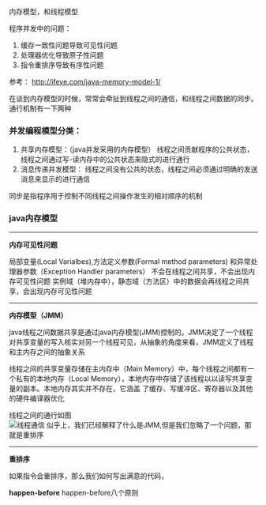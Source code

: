 内存模型，和线程模型

程序并发中的问题：
1. 缓存一致性问题导致可见性问题
2. 处理器优化导致原子性问题
3. 指令重排序导致有序性问题

参考： http://ifeve.com/java-memory-model-1/    

在谈到内存模型的时候，常常会牵扯到线程之间的通信，和线程之间数据的同步。 通行机制有一下两种     
### **并发编程模型分类：**
1. 共享内存模型：（java并发采用的内存模型）
    线程之间贡献程序的公共状态，线程之间通过写-读内存中的公共状态来隐式的进行通行
2. 消息传递并发模型：
    线程之间没有公共的状态，线程之间必须通过明确的发送消息来显示的进行通信

同步是指程序用于控制不同线程之间操作发生的相对顺序的机制

### **java内存模型**
****
**内存可见性问题**  

局部变量(Local Varialbes),方法定义参数(Formal method parameters) 和异常处理器参数（Exception Handler parameters） 不会在线程之间共享，不会出现内存可见性问题
实例域（堆内存中），静态域（方法区）中的数据会再线程之间共享，会出现内存可见性问题  
****
**内存模型（JMM）**     

java线程之间数据共享是通过java内存模型(JMM)控制的。JMM决定了一个线程对共享变量的写入核实对另一个线程可见，从抽象的角度来看，JMM定义了线程和主内存之间的抽象关系         

线程之间的共享变量存储在主内存中（Main Memory）中，每个线程之间都有一个私有的本地内存（Local Memory），本地内存中存储了该线程以以读写共享变量的副本。本地内存其实并不存在，它涵盖 了缓存、写缓冲区、寄存器以及其他的硬件编译器优化

线程之间的通行如图  
![线程通信](../../etc/jvm/xiancheng.png)
似乎上，我们已经解释了什么是JMM,但是我们忽略了一个问题，那就是重排序
****
**重排序**  

如果指令会重排序，那么我们如何写出满意的代码，

**happen-before**
happen-before八个原则